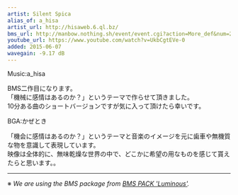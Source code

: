 ```yaml
---
artist: Silent Spica
alias_of: a_hisa
artist_url: http://hisaweb.6.ql.bz/
bms_url: http://manbow.nothing.sh/event/event.cgi?action=More_def&num=266&event=83
youtube_url: https://www.youtube.com/watch?v=UkbCgtEVe-0
added: 2015-06-07
wavegain: -9.17 dB
---
```


Music:a_hisa

BMS二作目になります。  
「機械に感情はあるのか？」というテーマで作らせて頂きました。  
10分ある曲のショートバージョンですが気に入って頂けたら幸いです。


BGA:かぜとき

「機会に感情はあるのか？」というテーマと音楽のイメージを元に歯車や無機質な物を意識して表現しています。  
映像は全体的に、無味乾燥な世界の中で、どこかに希望の用なものを感じて貰えたらと思います。。

---

※ _We are using the BMS package from [BMS PACK 'Luminous'](http://l-bms.com/jp/index.html)._
